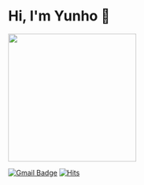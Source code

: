 # Hi, I'm Yunho 👋

<!--
[![Yunho's github stats](https://github-readme-stats.vercel.app/api?username=choiyunh&show_icons=true&hide=stars)](https://github.com/anuraghazra/github-readme-stats) 
-->

<img src="http://commitcombo.com/theme?user=choiyunh&theme=CottonCandy&v=2" width="260" height="auto"/>
 

 
 [![Gmail Badge](https://img.shields.io/badge/Gmail-d14836?style=flat-square&logo=Gmail&logoColor=white&link=mailto:svs101@dgu.ac.kr)](mailto:svs101@dgu.ac.kr)
 [![Hits](https://hits.seeyoufarm.com/api/count/incr/badge.svg?url=https%3A%2F%2Fgithub.com%2Fzzsza)](https://hits.seeyoufarm.com) 

 
<!--
**choiyunh/choiyunh** is a ✨ _special_ ✨ repository because its `README.md` (this file) appears on your GitHub profile.

Here are some ideas to get you started:

- 🔭 I’m currently working on ...
- 🌱 I’m currently learning ...
- 👯 I’m looking to collaborate on ...
- 🤔 I’m looking for help with ...
- 💬 Ask me about ...
- 📫 How to reach me: ...
- 😄 Pronouns: ...
- ⚡ Fun fact: ...
-->



